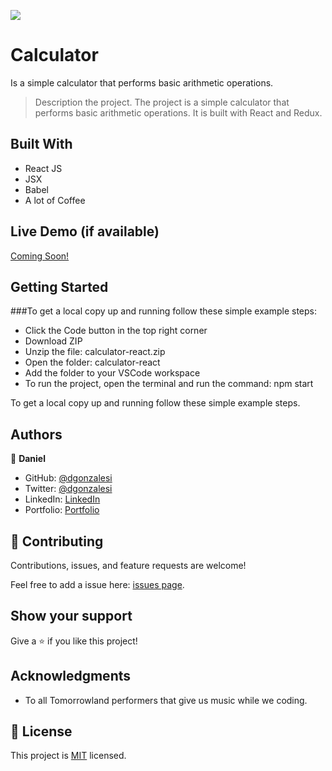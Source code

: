 ![](https://img.shields.io/badge/Microverse-blueviolet)
# Calculator
Is a simple calculator that performs basic arithmetic operations. 

> Description the project.
The project is a simple calculator that performs basic arithmetic operations. It is built with React and Redux.
## Built With

- React JS
- JSX
- Babel
- A lot of Coffee

## Live Demo (if available)

[Coming Soon!](https://www.youtube.com/watch?v=dQw4w9WgXcQ)


## Getting Started

###To get a local copy up and running follow these simple example steps:

- Click the Code button in the top right corner
- Download ZIP
- Unzip the file: calculator-react.zip
- Open the folder: calculator-react
- Add the folder to your VSCode workspace
- To run the project, open the terminal and run the command: npm start

To get a local copy up and running follow these simple example steps.


## Authors

👤 **Daniel**

- GitHub: [@dgonzalesi](https://github.com/dgonzalesi/)
- Twitter: [@dgonzalesi](https://twitter.com/dgonzalesi/)
- LinkedIn: [LinkedIn](https://www.linkedin.com/in/daniel-g-sierra-60472719/)
- Portfolio: [Portfolio](https://dgonzalesi.github.io/)
## 🤝 Contributing

Contributions, issues, and feature requests are welcome!

Feel free to add a issue here: [issues page](https://github.com/StarMindz/Awesome-Books/issues).

## Show your support

Give a ⭐️ if you like this project!

## Acknowledgments

- To all Tomorrowland performers that give us music while we coding.

## 📝 License

This project is [MIT](./MIT.md) licensed.